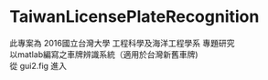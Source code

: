 # TaiwanLicensePlateRecognition
此專案為 2016國立台灣大學 工程科學及海洋工程學系 專題研究<br>
以matlab編寫之車牌辨識系統（適用於台灣新舊車牌)<br>
從 gui2.fig 進入
